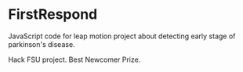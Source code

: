 # FirstRespond
JavaScript code for leap motion project about detecting early stage of parkinson's disease.

Hack FSU project. Best Newcomer Prize.
